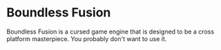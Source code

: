 # Boundless Fusion

Boundless Fusion is a cursed game engine that is designed to be a cross platform masterpiece. You probably don't want to use it.